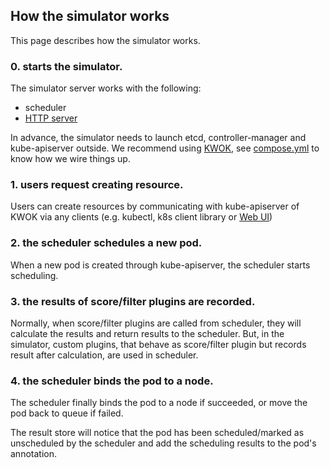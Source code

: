 ## How the simulator works

This page describes how the simulator works.

### 0. starts the simulator.

The simulator server works with the following:
- scheduler
- [HTTP server](api.md)

In advance, the simulator needs to launch etcd, controller-manager and kube-apiserver outside.
We recommend using [KWOK](https://github.com/kubernetes-sigs/kwok), see [compose.yml](../../compose.yml) to know how we wire things up.

### 1. users request creating resource.

Users can create resources by communicating with kube-apiserver of KWOK via any clients (e.g. kubectl, k8s client library or [Web UI](../../web))

### 2. the scheduler schedules a new pod.

When a new pod is created through kube-apiserver, the scheduler starts scheduling.

### 3. the results of score/filter plugins are recorded.

Normally, when score/filter plugins are called from scheduler, they will calculate the results and return results to the scheduler.
But, in the simulator, custom plugins, that behave as score/filter plugin but records result after calculation, are used in scheduler.

### 4. the scheduler binds the pod to a node.

The scheduler finally binds the pod to a node if succeeded, or move the pod back to queue if failed.

The result store will notice that the pod has been scheduled/marked as unscheduled by the scheduler and add the scheduling results to the pod's annotation.
